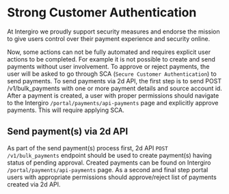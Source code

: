 
# Strong Customer Authentication

At Intergiro we proudly support security measures  and endorse the mission to give users control over their payment experience and security online.

Now, some actions can not be fully automated and requires explicit user actions to be completed. For example it is not possible to create and send payments without user involvement.
To approve or reject payments, the user will be asked to go through SCA (`Secure Customer Authentication`) to send payments. To send payments via 2d API, the first step is to send POST /v1/bulk_payments with one or more payment details and source account id. After a payment is created, a user with proper permissions should navigate to the Intergiro `/portal/payments/api-payments` page and explicitly approve payments. This will require applying SCA.

## Send payment(s) via 2d API

As part of the send payment(s) process first, 2d API `POST /v1/bulk_payments` endpoint should be used to create payment(s) having status of pending approval. Created payments can be found on Intergiro `/portal/payments/api-payments` page. As a second and final step portal users with appropriate permissions should approve/reject list of payments created via 2d API.
